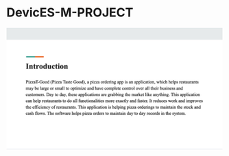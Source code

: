 # DevicES-M-PROJECT
![Screenshot](https://github.com/ijc3093/PizzaT-Good/blob/master/images/introduction.png)
